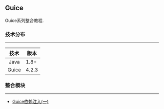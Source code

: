 Guice
---

Guice系列整合教程.

### 技术分布

---

|技术|版本|
|:---:|---|
|Java|1.8+|
|Guice|4.2.3|

### 整合模块
---

 - [Guice依赖注入(一)](binder/DOC.md)
